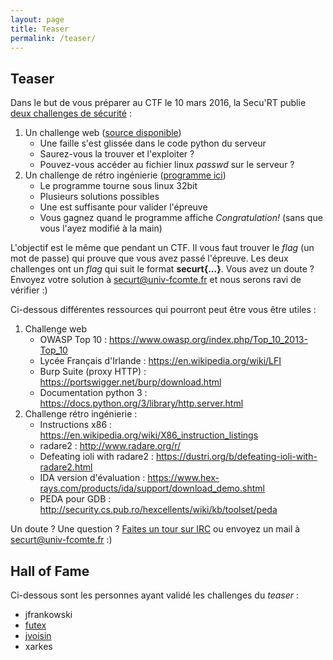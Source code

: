 ```yaml
---
layout: page
title: Teaser
permalink: /teaser/
---
```


## Teaser

Dans le but de vous préparer au CTF le 10 mars 2016, la Secu'RT publie [deux challenges de
sécurité](http://188.165.25.112:8000/) :

1. Un challenge web ([source disponible](http://188.165.25.112:8000/main.py))
    + Une faille s'est glissée dans le code python du serveur
    + Saurez-vous la trouver et l'exploiter ?
    + Pouvez-vous accéder au fichier linux *passwd* sur le serveur ?
2. Un challenge de rétro ingénierie ([programme ici](http://188.165.25.112:8000/securt.out))
    + Le programme tourne sous linux 32bit
    + Plusieurs solutions possibles
    + Une est suffisante pour valider l'épreuve
    + Vous gagnez quand le programme affiche *Congratulation!* (sans que vous l'ayez modifié à la main)

L'objectif est le même que pendant un CTF. Il vous faut trouver le *flag* (un mot de passe) qui prouve que
vous avez passé l'épreuve. Les deux challenges ont un *flag* qui suit le format **securt{...}**. Vous avez un doute ?
Envoyez votre solution à securt@univ-fcomte.fr et nous serons ravi de vérifier :)

Ci-dessous différentes ressources qui pourront peut être vous être utiles :

1. Challenge web
    + OWASP Top 10 : <https://www.owasp.org/index.php/Top_10_2013-Top_10>
    + Lycée Français d'Irlande : <https://en.wikipedia.org/wiki/LFI>
    + Burp Suite (proxy HTTP) : <https://portswigger.net/burp/download.html>
    + Documentation python 3 : <https://docs.python.org/3/library/http.server.html>
2. Challenge rétro ingénierie :
    + Instructions x86 : <https://en.wikipedia.org/wiki/X86_instruction_listings>
    + radare2 : <http://www.radare.org/r/>
    + Defeating ioli with radare2 : <https://dustri.org/b/defeating-ioli-with-radare2.html>
    + IDA version d'évaluation : <https://www.hex-rays.com/products/ida/support/download_demo.shtml>
    + PEDA pour GDB : <http://security.cs.pub.ro/hexcellents/wiki/kb/toolset/peda>

Un doute ? Une question ? [Faites un tour sur IRC](http://webchat.freenode.net/?channels=hackgyver) ou envoyez un mail
à securt@univ-fcomte.fr :)

## Hall of Fame

Ci-dessous sont les personnes ayant validé les challenges du *teaser* :

+ jfrankowski
+ [futex](http://remchp.com)
+ [jvoisin](https://dustri.org)
+ xarkes
